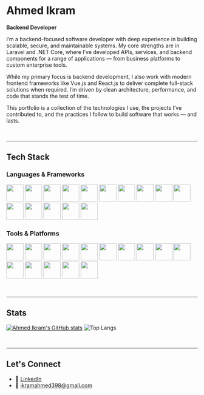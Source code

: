 # Ahmed Ikram

**Backend Developer**

I’m a backend-focused software developer with deep experience in building scalable, secure, and maintainable systems. My core strengths are in Laravel and .NET Core, where I’ve developed APIs, services, and backend components for a range of applications — from business platforms to custom enterprise tools.

While my primary focus is backend development, I also work with modern frontend frameworks like Vue.js and React.js to deliver complete full-stack solutions when required. I’m driven by clean architecture, performance, and code that stands the test of time.

This portfolio is a collection of the technologies I use, the projects I’ve contributed to, and the practices I follow to build software that works — and lasts.

&nbsp;

---

## Tech Stack

### Languages & Frameworks
<p align="left">
<img src="https://cdn.jsdelivr.net/gh/devicons/devicon/icons/php/php-original.svg" width="45" height="45"/>
<img src="https://cdn.jsdelivr.net/gh/devicons/devicon/icons/csharp/csharp-original.svg" width="45" height="45"/>
<img src="https://cdn.jsdelivr.net/gh/devicons/devicon/icons/python/python-original.svg" width="45" height="45"/>
<img src="https://cdn.jsdelivr.net/gh/devicons/devicon/icons/javascript/javascript-original.svg" width="45" height="45"/>
<img src="https://cdn.jsdelivr.net/gh/devicons/devicon/icons/typescript/typescript-original.svg" width="45" height="45"/>
<img src="https://cdn.jsdelivr.net/gh/devicons/devicon/icons/laravel/laravel-original.svg" width="45" height="45"/>
<img src="https://cdn.jsdelivr.net/gh/devicons/devicon/icons/django/django-plain-wordmark.svg" width="45" height="45"/>
<img src="https://cdn.jsdelivr.net/gh/devicons/devicon/icons/nodejs/nodejs-original-wordmark.svg" width="45" height="45"/>
<img src="https://cdn.jsdelivr.net/gh/devicons/devicon/icons/express/express-original-wordmark.svg" width="45" height="45"/>
<img src="https://cdn.jsdelivr.net/gh/devicons/devicon/icons/dot-net/dot-net-plain-wordmark.svg" width="45" height="45"/>
<img src="https://cdn.jsdelivr.net/gh/devicons/devicon/icons/html5/html5-original.svg" width="45" height="45"/>
<img src="https://cdn.jsdelivr.net/gh/devicons/devicon/icons/react/react-original.svg" width="45" height="45"/>
<img src="https://cdn.jsdelivr.net/gh/devicons/devicon/icons/nextjs/nextjs-original.svg" width="45" height="45"/>
<img src="https://cdn.jsdelivr.net/gh/devicons/devicon/icons/vuejs/vuejs-original.svg" width="45" height="45"/>
<img src="https://cdn.jsdelivr.net/gh/devicons/devicon/icons/vitejs/vitejs-original.svg" width="45" height="45"/>
</p>

### Tools & Platforms
<p align="left">
<img src="https://cdn.jsdelivr.net/gh/devicons/devicon/icons/npm/npm-original-wordmark.svg" width="45" height="45"/>
<img src="https://cdn.jsdelivr.net/gh/devicons/devicon/icons/git/git-original.svg" width="45" height="45"/>
<img src="https://cdn.jsdelivr.net/gh/devicons/devicon/icons/github/github-original.svg" width="45" height="45"/>
<img src="https://cdn.jsdelivr.net/gh/devicons/devicon/icons/githubactions/githubactions-original.svg" width="45" height="45"/>
<img src="https://cdn.jsdelivr.net/gh/devicons/devicon/icons/docker/docker-original.svg" width="45" height="45"/>
<img src="https://cdn.jsdelivr.net/gh/devicons/devicon/icons/digitalocean/digitalocean-original-wordmark.svg" width="45" height="45"/>
<img src="https://cdn.jsdelivr.net/gh/devicons/devicon/icons/postman/postman-original.svg" width="45" height="45"/>
<img src="https://cdn.jsdelivr.net/gh/devicons/devicon/icons/vim/vim-original.svg" width="45" height="45"/>
<img src="https://cdn.jsdelivr.net/gh/devicons/devicon/icons/neovim/neovim-original.svg" width="45" height="45"/>
<img src="https://cdn.jsdelivr.net/gh/devicons/devicon/icons/homebrew/homebrew-original-wordmark.svg" width="45" height="45"/>
<img src="https://cdn.jsdelivr.net/gh/devicons/devicon/icons/postgresql/postgresql-original.svg" width="45" height="45"/>
<img src="https://cdn.jsdelivr.net/gh/devicons/devicon/icons/mysql/mysql-original.svg" width="45" height="45"/>
<img src="https://cdn.jsdelivr.net/gh/devicons/devicon/icons/redis/redis-original-wordmark.svg" width="45" height="45"/>
<img src="https://cdn.jsdelivr.net/gh/devicons/devicon/icons/slack/slack-original.svg" width="45" height="45"/>
<img src="https://cdn.jsdelivr.net/gh/devicons/devicon/icons/vscode/vscode-original.svg" width="45" height="45"/>
</p>

&nbsp;

---

## Stats

[![Ahmed Ikram's GitHub stats](https://github-readme-stats.vercel.app/api?username=ahmed-cmyk&show_icons=true&theme=algolia)](https://github.com/anuraghazra/github-readme-stats)
![Top Langs](https://github-readme-stats.vercel.app/api/top-langs/?username=ahmed-cmyk&size_weight=0.5&count_weight=0.5)

&nbsp;

---

## Let's Connect

- 🔗 [LinkedIn](https://www.linkedin.com/in/ahmedikram398/)
- 📧 ikramahmed398@gmail.com

&nbsp;
